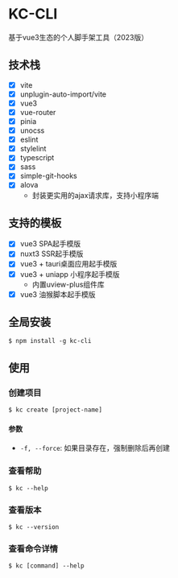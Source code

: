 # KC-CLI 
基于vue3生态的个人脚手架工具（2023版）

## 技术栈
- [x] vite
- [x] unplugin-auto-import/vite
- [x] vue3
- [x] vue-router
- [x] pinia
- [x] unocss
- [x] eslint
- [x] stylelint
- [x] typescript
- [x] sass
- [x] simple-git-hooks
- [x] alova
  - 封装更实用的ajax请求库，支持小程序端

## 支持的模板
- [x] vue3 SPA起手模版
- [x] nuxt3 SSR起手模版
- [x] vue3 + tauri桌面应用起手模版
- [x] vue3 + uniapp 小程序起手模版
  - 内置uview-plus组件库
- [x] vue3 油猴脚本起手模版

## 全局安装

```shell
$ npm install -g kc-cli
```

## 使用 

### 创建项目

```shell
$ kc create [project-name]
```

#### 参数

- `-f, --force`: 如果目录存在，强制删除后再创建

### 查看帮助

```shell
$ kc --help
```

### 查看版本

```shell
$ kc --version
```
### 查看命令详情
```shell
$ kc [command] --help
```
